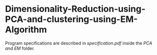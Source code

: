# Dimensionality-Reduction-using-PCA-and-clustering-using-EM-Algorithm

Program specifications are described in *specification.pdf* inside the *PCA and EM* folder.
